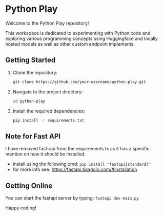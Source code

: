 # Python Play

Welcome to the Python Play repository!  

This workspace is dedicated to experimenting with Python code and exploring various programming concepts using Huggingface and locally hosted models as well as other custom endpoint implements.

## Getting Started

1. Clone the repository:
    ```bash
    git clone https://github.com/your-username/python-play.git
    ```
2. Navigate to the project directory:
    ```bash
    cd python-play
    ```
3. Install the required dependencies:
    ```bash
    pip install -r requirements.txt
    ```
## Note for Fast API
I have removed fast-api from the requirements.tx as it has a specific mention on how it should be installed.
 - install using the following cmd: ``` pip install "fastapi[standard]" ```
 - for more info see: https://fastapi.tiangolo.com/#installation

## Getting Online
You can start the fastapi server by typing: ``` fastapi dev main.py ```

Happy coding!